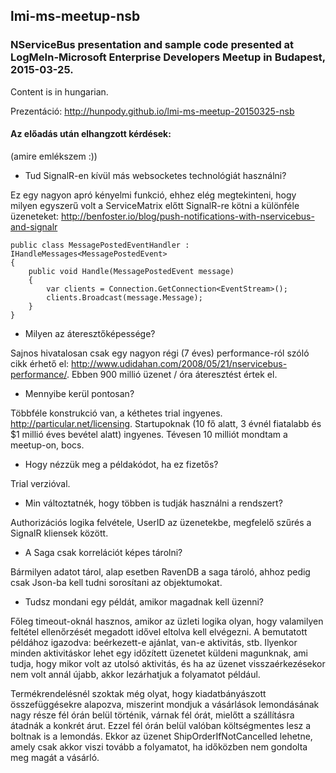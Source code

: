 ## lmi-ms-meetup-nsb

### NServiceBus presentation and sample code presented at LogMeIn-Microsoft Enterprise Developers Meetup in Budapest, 2015-03-25. 

Content is in hungarian.

Prezentáció: http://hunpody.github.io/lmi-ms-meetup-20150325-nsb

#### Az előadás után elhangzott kérdések:

(amire emlékszem :))

* Tud SignalR-en kívül más websocketes technológiát használni?

Ez egy nagyon apró kényelmi funkció, ehhez elég megtekinteni, hogy milyen egyszerű volt a ServiceMatrix előtt SignalR-re kötni a különféle üzeneteket: http://benfoster.io/blog/push-notifications-with-nservicebus-and-signalr

	public class MessagePostedEventHandler : IHandleMessages<MessagePostedEvent>
	{
	    public void Handle(MessagePostedEvent message)
	    {
	        var clients = Connection.GetConnection<EventStream>();
	        clients.Broadcast(message.Message);
	    }
	}

* Milyen az áteresztőképessége?

Sajnos hivatalosan csak egy nagyon régi (7 éves) performance-ról szóló cikk érhető el: http://www.udidahan.com/2008/05/21/nservicebus-performance/. Ebben 900 millió üzenet / óra áteresztést értek el.

* Mennyibe kerül pontosan?

Többféle konstrukció van, a kéthetes trial ingyenes. http://particular.net/licensing. Startupoknak (10 fő alatt, 3 évnél fiatalabb és $1 millió éves bevétel alatt) ingyenes. Tévesen 10 milliót mondtam a meetup-on, bocs.

* Hogy nézzük meg a példakódot, ha ez fizetős?

Trial verzióval.

* Min változtatnék, hogy többen is tudják használni a rendszert?

Authorizációs logika felvétele, UserID az üzenetekbe, megfelelő szűrés a SignalR kliensek között. 

* A Saga csak korrelációt képes tárolni?

Bármilyen adatot tárol, alap esetben RavenDB a saga tároló, ahhoz pedig csak Json-ba kell tudni sorosítani az objektumokat.

* Tudsz mondani egy példát, amikor magadnak kell üzenni?

Főleg timeout-oknál hasznos, amikor az üzleti logika olyan, hogy valamilyen feltétel ellenőrzését megadott idővel eltolva kell elvégezni. A bemutatott példához igazodva: beérkezett-e ajánlat, van-e aktivitás, stb. Ilyenkor minden aktivitáskor lehet egy időzített üzenetet küldeni magunknak, ami tudja, hogy mikor volt az utolsó aktivitás, és ha az üzenet visszaérkezésekor nem volt annál újabb, akkor lezárhatjuk a folyamatot például.

Termékrendelésnél szoktak még olyat, hogy kiadatbányászott összefüggésekre alapozva, miszerint mondjuk a vásárlások lemondásának nagy része fél órán belül történik, várnak fél órát, mielőtt a szállításra átadnák a konkrét árut. Ezzel fél órán belül valóban költségmentes lesz a boltnak is a lemondás. Ekkor az üzenet ShipOrderIfNotCancelled lehetne, amely csak akkor viszi tovább a folyamatot, ha időközben nem gondolta meg magát a vásárló.
